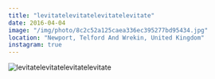 ```yaml
---
title: "levitatelevitatelevitatelevitate"
date: 2016-04-04
image: "/img/photo/8c2c52a125caea336ec395277bd95434.jpg"
location: "Newport, Telford And Wrekin, United Kingdom"
instagram: true
---
```


![levitatelevitatelevitatelevitate](/img/photo/8c2c52a125caea336ec395277bd95434.jpg)
